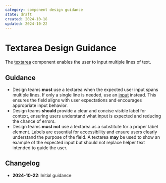 ```yaml
---
category: component design guidance
state: draft
created: 2024-10-18
updated: 2024-10-22
---
```


# Textarea Design Guidance

The [textarea](https://clarity.design/documentation/textarea) component enables the user to input multiple lines of text.

## Guidance

- Design teams **must** use a textarea when the expected user input spans multiple lines. If only a single line is needed, use an [input](https://clarity.design/documentation/input) instead. This ensures the field aligns with user expectations and encourages appropriate input behavior.
- Design teams **should** provide a clear and concise visible label for context, ensuring users understand what input is expected and reducing the chance of errors.
- Design teams **must not** use a textarea as a substitute for a proper label element. Labels are essential for accessibility and ensure users clearly understand the purpose of the field. A textarea **may** be used to show an example of the expected input but should not replace helper text intended to guide the user.


## Changelog

- **2024-10-22**: Initial guidance